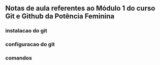 ## Notas de aula referentes ao Módulo 1 do curso Git e Github da Potência Feminina

### instalacao do git


### configuracao do git


### comandos